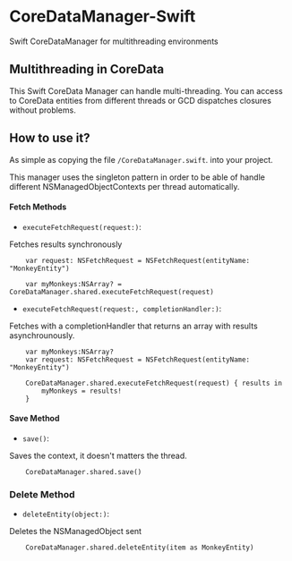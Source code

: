 CoreDataManager-Swift
=====================

Swift CoreDataManager for multithreading environments


Multithreading in CoreData
------------
This Swift CoreData Manager can handle multi-threading. You can access to CoreData entities from different threads or GCD dispatches closures without problems.


How to use it? 
------------

As simple as copying the file `/CoreDataManager.swift`. into your project.


This manager uses the singleton pattern in order to be able of handle different NSManagedObjectContexts per thread automatically.


#### Fetch Methods

- `executeFetchRequest(request:)`: 

Fetches results synchronously

        var request: NSFetchRequest = NSFetchRequest(entityName: "MonkeyEntity")
        
        var myMonkeys:NSArray? = CoreDataManager.shared.executeFetchRequest(request)


- `executeFetchRequest(request:, completionHandler:)`: 

Fetches with a completionHandler that returns an array with results asynchrounously.

        var myMonkeys:NSArray?
        var request: NSFetchRequest = NSFetchRequest(entityName: "MonkeyEntity")
        
        CoreDataManager.shared.executeFetchRequest(request) { results in
            myMonkeys = results!
        }


       
#### Save Method

- `save()`: 

Saves the context, it doesn't matters the thread.

        CoreDataManager.shared.save()

### Delete Method

- `deleteEntity(object:)`: 

Deletes the NSManagedObject sent

        CoreDataManager.shared.deleteEntity(item as MonkeyEntity)

